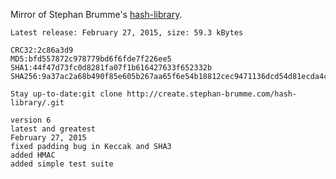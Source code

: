 
Mirror of Stephan Brumme's [hash-library](http://create.stephan-brumme.com/hash-library/).

```
Latest release: February 27, 2015, size: 59.3 kBytes

CRC32:2c86a3d9
MD5:bfd557872c978779bd6f6fde7f226ee5
SHA1:44f47d73fc0d8281fa07f1b616427633f652332b
SHA256:9a37ac2a68b490f85e605b267aa65f6e54b18812cec9471136dcd54d81ecda4c

Stay up-to-date:git clone http://create.stephan-brumme.com/hash-library/.git
```

```
version 6
latest and greatest
February 27, 2015
fixed padding bug in Keccak and SHA3
added HMAC
added simple test suite
```
